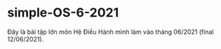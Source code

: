 # simple-OS-6-2021

Đây là bài tập lớn môn Hệ Điều Hành mình làm vào tháng 06/2021 (final 12/06/2021).
